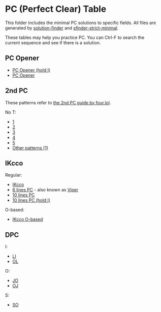 PC (Perfect Clear) Table
=========================

This folder includes the minimal PC solutions to specific fields. All files are generated by [solution-finder](https://github.com/knewjade/solution-finder) and [sfinder-strict-minimal](https://github.com/eight04/sfinder-strict-minimal).

These tables may help you practice PC. You can Ctrl-F to search the current sequence and see if there is a solution.

PC Opener
---------

* [PC Opener (hold I)](pc-opener.md)
* [PC Opener](pc-opener-no-hold.md)

2nd PC
------

These patterns refer to [the 2nd PC guide by four.lol](https://four.lol/perfect-clears/2nd).

No T:

* [1](2nd-pc-no-t-1.md)
* [2](2nd-pc-no-t-2.md)
* [3](2nd-pc-no-t-3.md)
* [4](2nd-pc-no-t-4.md)
* [5](2nd-pc-no-t-5.md)
* [Other patterns (1)](2nd-pc-no-t-6.md)

IKcco
-----

Regular:

* [IKcco](ikcco.md)
* [6 lines PC](ikcco-6-lines.md) - also known as [Viper](https://four.lol/openers/viper)
* [10 lines PC](ikcco-10-lines.md)
* [10 lines PC (hold I)](ikcco-10-lines-i-top.md)

O-based:

* [IKcco O-based](ikcco-o-based.md)

DPC
----

I:

* [LI](dpc-i-li.md)
* [OL](dpc-i-ol.md)

O:

* [JO](dpc-o-jo.md)
* [OJ](dpc-o-oj.md)

S:

* [SO](dpc-s-so.md)
